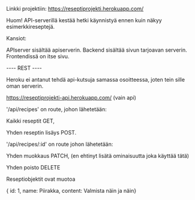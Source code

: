 Linkki projektiin:
https://reseptiprojekti.herokuapp.com/ 

Huom! API-serverillä kestää hetki käynnistyä ennen kuin näkyy esimerkkireseptejä.

Kansiot:

APIserver sisältää apiserverin. Backend sisältää sivun tarjoavan serverin.
Frontendissä on itse sivu.

----   REST   ----

Heroku ei antanut tehdä api-kutsuja samassa osoitteessa, joten tein sille oman serverin.

https://reseptiprojekti-api.herokuapp.com/ (vain api)

'/api/recipes' on route, johon lähetetään:

Kaikki reseptit GET,

Yhden reseptin lisäys POST.

'/api/recipes/:id' on route johon lähetetään:

Yhden muokkaus PATCH, (en ehtinyt lisätä ominaisuutta joka käyttää tätä)

Yhden poisto DELETE

Reseptiobjektit ovat muotoa 

{ id: 1, name: Piirakka, content: Valmista näin ja näin}